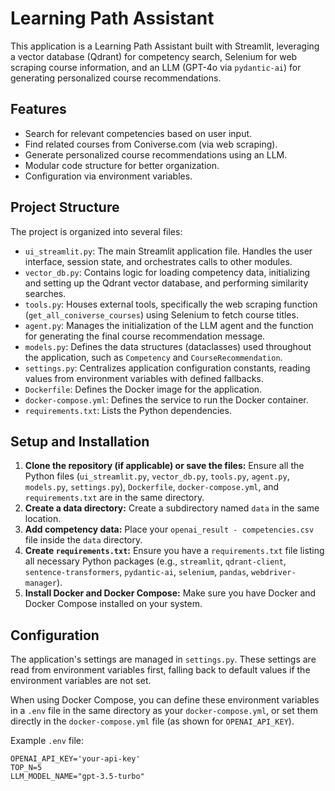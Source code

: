 # Learning Path Assistant

This application is a Learning Path Assistant built with Streamlit, leveraging a vector database (Qdrant) for competency search, Selenium for web scraping course information, and an LLM (GPT-4o via `pydantic-ai`) for generating personalized course recommendations.

## Features

* Search for relevant competencies based on user input.
* Find related courses from Coniverse.com (via web scraping).
* Generate personalized course recommendations using an LLM.
* Modular code structure for better organization.
* Configuration via environment variables.

## Project Structure

The project is organized into several files:

* `ui_streamlit.py`: The main Streamlit application file. Handles the user interface, session state, and orchestrates calls to other modules.
* `vector_db.py`: Contains logic for loading competency data, initializing and setting up the Qdrant vector database, and performing similarity searches.
* `tools.py`: Houses external tools, specifically the web scraping function (`get_all_coniverse_courses`) using Selenium to fetch course titles.
* `agent.py`: Manages the initialization of the LLM agent and the function for generating the final course recommendation message.
* `models.py`: Defines the data structures (dataclasses) used throughout the application, such as `Competency` and `CourseRecommendation`.
* `settings.py`: Centralizes application configuration constants, reading values from environment variables with defined fallbacks.
* `Dockerfile`: Defines the Docker image for the application.
* `docker-compose.yml`: Defines the service to run the Docker container.
* `requirements.txt`: Lists the Python dependencies.

## Setup and Installation

1.  **Clone the repository (if applicable) or save the files:** Ensure all the Python files (`ui_streamlit.py`, `vector_db.py`, `tools.py`, `agent.py`, `models.py`, `settings.py`), `Dockerfile`, `docker-compose.yml`, and `requirements.txt` are in the same directory.
2.  **Create a data directory:** Create a subdirectory named `data` in the same location.
3.  **Add competency data:** Place your `openai_result - competencies.csv` file inside the `data` directory.
4.  **Create `requirements.txt`:** Ensure you have a `requirements.txt` file listing all necessary Python packages (e.g., `streamlit`, `qdrant-client`, `sentence-transformers`, `pydantic-ai`, `selenium`, `pandas`, `webdriver-manager`).
5.  **Install Docker and Docker Compose:** Make sure you have Docker and Docker Compose installed on your system.

## Configuration

The application's settings are managed in `settings.py`. These settings are read from environment variables first, falling back to default values if the environment variables are not set.

When using Docker Compose, you can define these environment variables in a `.env` file in the same directory as your `docker-compose.yml`, or set them directly in the `docker-compose.yml` file (as shown for `OPENAI_API_KEY`).

Example `.env` file:
```env
OPENAI_API_KEY='your-api-key'
TOP_N=5
LLM_MODEL_NAME="gpt-3.5-turbo"